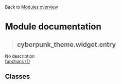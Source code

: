 Back to [Modules overview](https://github.com/pyrustic/cyberpunk-theme/blob/master/docs/modules/README.md)
  
# Module documentation
>## cyberpunk\_theme.widget.entry
No description
<br>
[functions (1)](https://github.com/pyrustic/cyberpunk-theme/blob/master/docs/modules/content/cyberpunk_theme.widget.entry/functions.md)


## Classes

